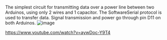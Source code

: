 The simplest circuit for transmitting data over a power line between two Arduinos, using only 2 wires and 1 capacitor.
The SoftwareSerial protocol is used to transfer data.
Signal transmission and power go through pin D11 on both Arduinos.
![image](https://github.com/14types/simplest-power-line-communication-between-Arduinos/assets/34601503/6eef04e4-26cd-45de-8480-dcc5eaaff5a7)

https://www.youtube.com/watch?v=aywDoc-Y9T4
